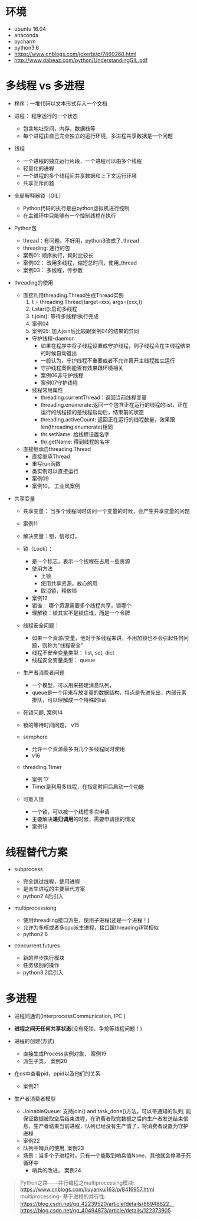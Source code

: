 # 环境
- ubuntu 16.04
- anaconda
- pycharm
- python3.6
- https://www.cnblogs.com/jokerbj/p/7460260.html
- http://www.dabeaz.com/python/UnderstandingGIL.pdf

# 多线程 vs 多进程
- 程序：一堆代码以文本形式存入一个文档
- 进程： 程序运行的一个状态
    - 包含地址空间，内存，数据栈等
    - 每个进程由自己完全独立的运行环境，多进程共享数据是一个问题
- 线程
    - 一个进程的独立运行片段，一个进程可以由多个线程
    - 轻量化的进程
    - 一个进程的多个线程间共享数据和上下文运行环境
    - 共享互斥问题
- 全局解释器锁（GIL）
    - Python代码的执行是由python虚拟机进行控制
    - 在主循环中只能够有一个控制线程在执行
  
- Python包
    - thread：有问题，不好用，python3改成了_thread
    -  threading: 通行的包
    - 案例01: 顺序执行，耗时比较长
    - 案例02： 改用多线程，缩短总时间，使用_thread
    - 案例03： 多线程，传参数
    
- threading的使用
    - 直接利用threading.Thread生成Thread实例
        1. t = threading.Thread(target=xxx, args=(xxx,))
        2. t.start():启动多线程
        3. t.join(): 等待多线程t执行完成
        4. 案例04
        5. 案例05: 加入join后比较跟案例04的结果的异同
        - 守护线程-daemon
            - 如果在程序中将子线程设置成守护线程，则子线程会在主线程结束的时候自动退出
            - 一般认为，守护线程不重要或者不允许离开主线程独立运行
            - 守护线程案例能否有效果跟环境相关
            - 案例06非守护线程
            - 案例07守护线程
        - 线程常用属性
            -  threading.currentThread：返回当前线程变量
            - threading.enumerate:返回一个包含正在运行的线程的list，正在运行的线程指的是线程启动后，结束前的状态
            - threading.activeCount: 返回正在运行的线程数量，效果跟 len(threading.enumerate)相同
            - thr.setName: 给线程设置名字
            - thr.getName: 得到线程的名字
    - 直接继承自threading.Thread
        - 直接继承Thread
        - 重写run函数
        - 类实例可以直接运行
        - 案例09
        - 案例10， 工业风案例
- 共享变量
    - 共享变量： 当多个线程同时访问一个变量的时候，会产生共享变量的问题
    - 案例11
    - 解决变量：锁，信号灯，
    - 锁（Lock）：
        - 是一个标志，表示一个线程在占用一些资源
        - 使用方法
            - 上锁
            - 使用共享资源，放心的用
            - 取消锁，释放锁
        - 案例12
        - 锁谁： 哪个资源需要多个线程共享，锁哪个
        - 理解锁：锁其实不是锁住谁，而是一个令牌
    - 线程安全问题：
        - 如果一个资源/变量，他对于多线程来讲，不用加锁也不会引起任何问题，则称为“线程安全”
        - 线程不安全变量类型： list, set, dict
        - 线程安全变量类型： queue
    - 生产者消费者问题
        - 一个模型，可以用来搭建消息队列，
        - queue是一个用来存放变量的数据结构，特点是先进先出，内部元素排队，可以理解成一个特殊的list
    - 死锁问题, 案例14
    - 锁的等待时间问题， v15
    - semphore
        - 允许一个资源最多由几个多线程同时使用
        - v16
    - threading.Timer
        - 案例 17
        - Timer是利用多线程，在指定时间后启动一个功能
        
    - 可重入锁
        - 一个锁，可以被一个线程多次申请
        - 主要解决**递归调用**的时候，需要申请锁的情况
        - 案例18

# 线程替代方案
-  subprocess
    - 完全跳过线程，使用进程
    - 是派生进程的主要替代方案
    - python2.4后引入
- multiprocessiong
    - 使用threadiing接口派生，使用子进程(还是一个进程！)
    - 允许为多核或者多cpu派生进程，接口跟threading非常相似
    - python2.6

- concurrent.futures
    - 新的异步执行模块
    - 任务级别的操作
    - python3.2后引入
# 多进程
- 进程间通讯(InterprocessCommunication, IPC )
- **进程之间无任何共享状态**(没有死锁、争抢等线程问题！)
- 进程的创建(方式)
    - 直接生成Process实例对象， 案例19
    - 派生子类， 案例20

- 在os中查看pid，ppid以及他们的关系
    - 案例21
- 生产者消费者模型
    - JoinableQueue: 支持join() and task_done()方法，可以带通知的队列; 能保证数据被取空后结束进程，在消费者取完数据之后向生产者发送结束信息，生产者结束当前进程，队列已经没有生产值了，将消费者设置为守护进程
    - 案例22
    - 队列中哨兵的使用, 案例23
    - 场景：当多个子进程时，只有一个能取到哨兵值None，其他就会停滞于死循环中
        - 哨兵的改进， 案例24

> Python之路——并行编程之multiprocessing模块: https://www.cnblogs.com/liuyankui163/p/8416957.html  
> multiprocessing- 基于进程的并行性: https://blog.csdn.net/qq_42239520/article/details/88948622、https://blog.csdn.net/qq_40494873/article/details/122373905  